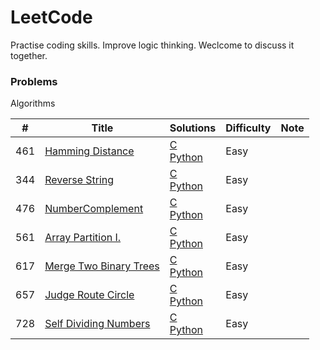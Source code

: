 # LeetCode

Practise coding skills. Improve logic thinking. Weclcome to discuss it together. 

### Problems
Algorithms

| # | Title | Solutions | Difficulty | Note |
| ------ | ------ | ------ | ------ |------ |
| 461 | [Hamming Distance][461] | [C][461.1] <br> [Python][461.2] | Easy |
| 344 | [Reverse String][344] | [C][344.1] <br> [Python][344.2] | Easy |
| 476 | [NumberComplement][476] | [C][476.1] <br> [Python][476.2] | Easy |
| 561 | [Array Partition I.][561] | [C][561.1] <br> [Python][561.2] | Easy |
| 617 | [Merge Two Binary Trees][617] | [C][617.1] <br> [Python][617.2] | Easy |
| 657 | [Judge Route Circle][657] | [C][657.1] <br> [Python][657.2] | Easy |
| 728 | [Self Dividing Numbers][728] | [C][728.1] <br> [Python][728.2] | Easy |

[461]:https://leetcode.com/problems/hamming-distance/description/
[461.1]:https://github.com/lingyu77/LeetCode/blob/master/C/461_hammingDistance.c
[461.2]:https://github.com/lingyu77/LeetCode/blob/master/Python/461_hammingDistance.py

[344]:https://leetcode.com/problems/reverse-string/description/
[344.1]:https://github.com/lingyu77/LeetCode/blob/master/C/344_Reverse%20String.c
[344.2]:https://github.com/lingyu77/LeetCode/blob/master/Python%203/344_ReverseString.py

[476]:https://leetcode.com/problems/number-complement/description/
[476.1]:https://github.com/lingyu77/LeetCode/blob/master/C/476_NumberComplement.c
[476.2]:https://github.com/lingyu77/LeetCode/blob/master/Python%203/476_NumberComplement.py

[561]:https://leetcode.com/problems/array-partition-i/
[561.1]:https://github.com/lingyu77/LeetCode/blob/master/C/561_%20Array%20Partition%20I.c
[561.2]:https://github.com/lingyu77/LeetCode/blob/master/Python%203/561_%20ArrayPartitionI.py

[617]:https://leetcode.com/problems/merge-two-binary-trees/description/
[617.1]:https://github.com/lingyu77/LeetCode/blob/master/C/617_MergeTwoBinaryTrees.c
[617.2]:https://github.com/lingyu77/LeetCode/blob/master/Python%203/617_MergeTwoBinaryTrees.py

[657]:https://leetcode.com/problems/judge-route-circle/
[657.1]:https://github.com/lingyu77/LeetCode/blob/master/C/657_JudgeRouteCircle.c
[657.2]:https://github.com/lingyu77/LeetCode/blob/master/Python%203/657_JudgeRouteCircle.py

[728]:https://leetcode.com/problems/self-dividing-numbers/description/
[728.1]:https://github.com/lingyu77/LeetCode/blob/master/C/728_SelfDividingNumbers.c
[728.2]:https://github.com/lingyu77/LeetCode/blob/master/Python%203/728_SelfDividingNumbers.py